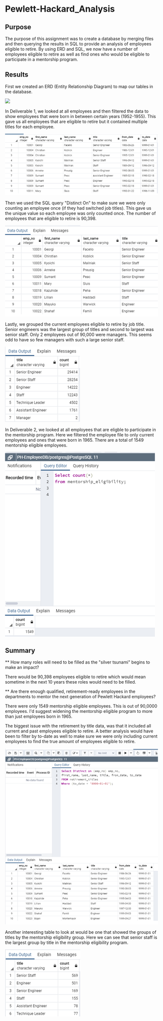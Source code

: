# Pewlett-Hackard_Analysis

## Purpose
The purpose of this assignment was to create a database by merging files and then querying the results in SQL to provide an analysis of employees eligible to retire. By using ERD and SQL, we now have a number of employees eligible to retire as well as find ones who would be eligible to participate in a mentorship program. 

## Results

First we created an ERD (Entity Relationship Diagram) to map our tables in the database.

![](QuickDBD-explort.PNG)

In Deliverable 1, we looked at all employees and then filtered the data to show employees that were born in between certain years (1952-1955). This gave us all employees that are eligible to retire but it contained multiple titles for each employee.

 ![](Resources/retirement_titles.PNG)

Then we used the SQL query "Distinct On" to make sure we were only counting an employee once (if they had switched job titles). This gave us the unique value so each employee was only counted once. The number of employees that are eligible to retire is 90,398. 

 ![](Resources/unique_titles.PNG)
 
 Lastly, we grouped the current employees eligible to retire by job title. Senior engineers was the largest group of titles and second to largest was senior staff. Only 2 employees out of 90,000 were managers. This seems odd to have so few managers with such a large senior staff. 

 ![](Resources/retiring_titles.PNG)

 In Deliverable 2, we looked at all employees that are eligble to participate in the mentorship program. Here we filtered the employee file to only current employees and ones that were born in 1965. There are a total of 1549 mentorship eligible employees. 
 
 ![](Resources/mentorship-eligibility.PNG)
 
 ## Summary
 
 ** How many roles will need to be filled as the "silver tsunami" begins to make an impact?
 
 There would be 90,398 employees eligible to retire which would mean sometime in the next 10 years these roles would need to be filled. 
 
 ** Are there enough qualified, retirement-ready employees in the departments to mentor the next generation of Pewlett Hackard employees?
 
 There were only 1549 mentorship eligible employees. This is out of 90,0000 employees. I'd suggest widening the mentorship eligible program to more than just employees born  in 1965.
 
The biggest issue with the retirement by title data, was that it included all current and past employees eligible to retire. A better analysis would have been to filter by to-date as well to make sure we were only including current employees to find the true amount of employees eligible to retire. 
 
  ![](Resources/queryforactualemployees.PNG)

 
Another interesting table to look at would be one that showed the groups of titles by the mentorship eligibility group. Here we can see that senior staff is the largest group by title in the mentorship eligibility program.
 
   ![](Resources/mentorshipbytitle.PNG)

  


